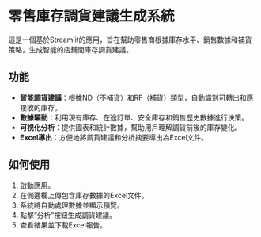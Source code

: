 # 零售庫存調貨建議生成系統

這是一個基於Streamlit的應用，旨在幫助零售商根據庫存水平、銷售數據和補貨策略，生成智能的店鋪間庫存調貨建議。

## 功能

- **智能調貨建議**：根據ND（不補貨）和RF（補貨）類型，自動識別可轉出和應接收的庫存。
- **數據驅動**：利用現有庫存、在途訂單、安全庫存和銷售歷史數據進行決策。
- **可視化分析**：提供圖表和統計數據，幫助用戶理解調貨前後的庫存變化。
- **Excel導出**：方便地將調貨建議和分析摘要導出為Excel文件。

## 如何使用

1. 啟動應用。
2. 在側邊欄上傳包含庫存數據的Excel文件。
3. 系統將自動處理數據並顯示預覽。
4. 點擊“分析”按鈕生成調貨建議。
5. 查看結果並下載Excel報告。